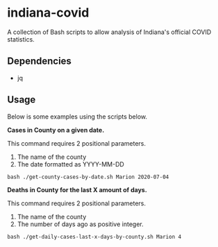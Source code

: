 # indiana-covid

A collection of Bash scripts to allow analysis of Indiana's official COVID statistics.

## Dependencies

- jq

## Usage

Below is some examples using the scripts below.

**Cases in County on a given date.**

This command requires 2 positional parameters.

1. The name of the county
2. The date formatted as YYYY-MM-DD

```
bash ./get-county-cases-by-date.sh Marion 2020-07-04
```

**Deaths in County for the last X amount of days.**

This command requires 2 positional parameters.

1. The name of the county
2. The number of days ago as positive integer.

```
bash ./get-daily-cases-last-x-days-by-county.sh Marion 4
```


